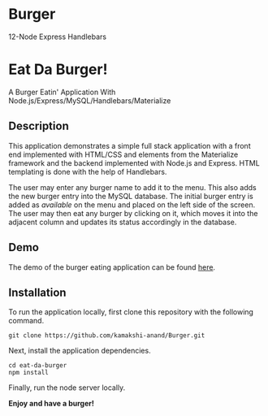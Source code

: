 # Burger
12-Node Express Handlebars

# Eat Da Burger!
A Burger Eatin' Application With Node.js/Express/MySQL/Handlebars/Materialize

## Description

This application demonstrates a simple full stack application with a front end implemented with HTML/CSS and elements from the Materialize framework and the backend implemented with Node.js and Express. HTML templating is done with the help of Handlebars.

The user may enter any burger name to add it to the menu. This also adds the new burger entry into the MySQL database. The initial burger entry is added as *available* on the menu and placed on the left side of the screen. The user may then eat any burger by clicking on it, which moves it into the adjacent column and updates its status accordingly in the database.

## Demo

The demo of the burger eating application can be found [here](https://murmuring-beach-64049.herokuapp.com/).

## Installation

To run the application locally, first clone this repository with the following command.

	git clone https://github.com/kamakshi-anand/Burger.git
	
Next, install the application dependencies.

	cd eat-da-burger
	npm install
	
Finally, run the node server locally.

	
	


**Enjoy and have a burger!**
